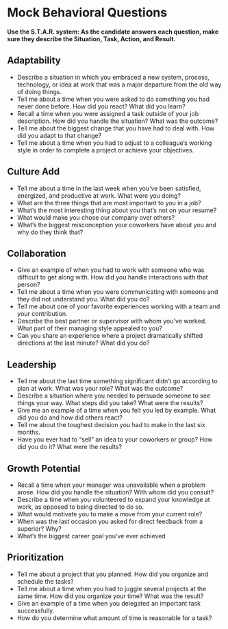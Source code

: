 # Mock Behavioral Questions

**Use the S.T.A.R. system: As the candidate answers each question, make sure
they describe the Situation, Task, Action, and Result.**

## Adaptability

* Describe a situation in which you embraced a new system, process, technology, or idea at work that was a major departure from the old way of doing things.
* Tell me about a time when you were asked to do something you had never done before. How did you react? What did you learn?
* Recall a time when you were assigned a task outside of your job description. How did you handle the situation? What was the outcome?
* Tell me about the biggest change that you have had to deal with. How did you adapt to that change?
* Tell me about a time when you had to adjust to a colleague’s working style in order to complete a project or achieve your objectives.

## Culture Add

* Tell me about a time in the last week when you’ve been satisfied, energized, and productive at work. What were you doing?
* What are the three things that are most important to you in a job?
* What’s the most interesting thing about you that’s not on your resume?
* What would make you chose our company over others?
* What’s the biggest misconception your coworkers have about you and why do they think that?

## Collaboration

* Give an example of when you had to work with someone who was difficult to get along with. How did you handle interactions with that person?
* Tell me about a time when you were communicating with someone and they did not understand you. What did you do?
* Tell me about one of your favorite experiences working with a team and your contribution.
* Describe the best partner or supervisor with whom you’ve worked. What part of their managing style appealed to you?
* Can you share an experience where a project dramatically shifted directions at the last minute? What did you do?

## Leadership

* Tell me about the last time something significant didn’t go according to plan at work. What was your role? What was the outcome?
* Describe a situation where you needed to persuade someone to see things your way. What steps did you take? What were the results?
* Give me an example of a time when you felt you led by example. What did you do and how did others react?
* Tell me about the toughest decision you had to make in the last six months.
* Have you ever had to “sell” an idea to your coworkers or group? How did you do it? What were the results?

## Growth Potential

* Recall a time when your manager was unavailable when a problem arose. How did you handle the situation? With whom did you consult?
* Describe a time when you volunteered to expand your knowledge at work, as opposed to being directed to do so.
* What would motivate you to make a move from your current role?
* When was the last occasion you asked for direct feedback from a superior? Why?
* What’s the biggest career goal you’ve ever achieved

## Prioritization

* Tell me about a project that you planned. How did you organize and schedule the tasks?
* Tell me about a time when you had to juggle several projects at the same time. How did you organize your time? What was the result?
* Give an example of a time when you delegated an important task successfully.
* How do you determine what amount of time is reasonable for a task?



